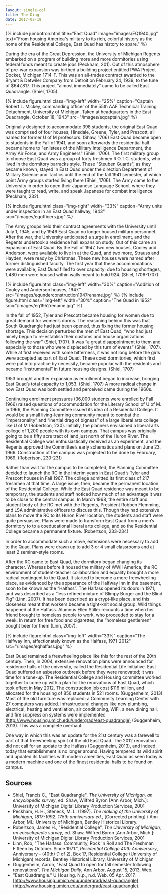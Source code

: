 ```yaml
---
layout: single-col
title: The Diag
date: 2017-02-19
---
```

{% include jumbotron.html
title="East Quad"
image="images/EQ1940.jpg"
text="From housing America's military to its rich, colorful history as the home of the Residential College, East Quad has history to spare."
%} 

During the era of the Great Depression, the University of Michigan Regents embarked on a program of building more and more dormitories using federal funds meant to create jobs (Peckham, 201). Out of this atmosphere of pre-war expansion was birthed a building project entitled PWA Project Docket, Michigan 1714-F. This was an all-trades contract awarded to the Bryant & Detwiler Company from Detroit on February 24, 1939, to the tune of $647,817. This project "almost immediately" came to be called East Quadrangle. (Shiel, 1705)

{% include figure.html class="img-left" width="25%" caption="Captain Robert L. Mickey, commanding officer of the 55th AAF Technical Training Detachment, University of Michigan. Taken at headquarters in the East Quadrangle, October 18, 1943" src="/images/eqcaptain.jpg" %}

Originally designed to accommodate 398 students, the original East Quad was comprised of four houses; Hinsdale, Greene, Tyler, and Prescott, all named for former U of M professors. (Shaw, 1706) East Quad became open to students in the Fall of 1941, and soon afterwards the residential hall became home to "enlistees of the Military Intelligence Department, the Army Air Force, and Army Engineers" (Shiel, 1706). The first military group to choose East Quad was a group of forty freshmen R.O.T.C. students, who lived in the dormitory barracks style. These "Steuben Guards", as they became known, stayed in East Quad under the direction Department of Military Science and Tactics until the end of the fall 1941 semester, at which point Army groups started living there (Shiel, 1706). The Army came to the University in order to open their Japanese Language School, where they were taught to read, write, and speak Japanese for combat intelligence (Peckham, 232). 

{% include figure.html class="img-right" width="33%" caption="Army units under inspection in an East Quad hallway, 1943" src="/images/eqofficers.jpg" %}

The Army groups held their contract agreements with the University until July 1, 1945, and by 1946 East Quad no longer housed military personnel. After the war, the University anticipated a surge in enrollment, and the Regents undertook a residence hall expansion study. Out of this came an expansion of East Quad. By the Fall of 1947, two new houses, Cooley and Anderson, were available to live in at the Quad, and two more, Strauss and Hayden, were ready by Christmas. These new houses were named after former distinguished faculty. The first year that these accommodations were available, East Quad filled to over capacity; due to housing shortages, 1,480 men were housed within walls meant to hold 924. (Shiel, 1706-1707)

{% include figure.html class="img-left" width="30%" caption="Addition of Cooley and Anderson houses, 1947." src="/images/equnderconstruction1947rename.jpg" %} 
{% include figure.html class="img-left" width="30%" caption="The Quad in 1952" src="/images/eq1952rename.jpg" %}

In the fall of 1952, Tyler and Prescott became housing for women due to great demand for women’s dorms. The reasoning behind this was that South Quadrangle had just been opened, thus fixing the former housing shortage. This decision perturbed the men of East Quad, “who had just nicely begun to re-establish their customs and house organizations following the war” (Shiel, 1707). It was “a great disappointment to them and especially to those who were displaced by this turn of events” (Shiel, 1707). While at first received with some bitterness, it was not long before the girls were accepted as part of East Quad. These coed dormitories, which first were put into practice by necessity, became popular with the residents and became “instrumental” in future housing designs. (Shiel, 1707) 

1953 brought another expansion as enrollment began to increase, bringing East Quad’s total capacity to 1,053. (Shiel, 1707) A more radical change in how East Quad was both settled and perceived came during the 1960s.

Continuing enrollment pressures (36,000 students were enrolled by Fall 1966) raised questions of accommodation for the Literary School of U of M. In 1966, the Planning Committee issued its idea of a Residential College. It would be a small living-learning community meant to combat the “impersonality” and “inertial drag of bigness” of a large liberal arts college like U of M (Robertson, 230). Initially, the planners envisioned a liberal arts college of 1,200 people with its own campus. That campus was originally going to be a fifty acre tract of land just north of the Huron River. The Residential College was enthusiastically received as an experiment, and the Regents approved the Committee’s early schematics and plans on June 23, 1966. Construction of the campus was projected to be done by February, 1969. (Robertson, 230-231)

Rather than wait for the campus to be completed, the Planning Committee decided to launch the RC in the interim years in East Quad’s Tyler and Prescott houses in Fall 1967. The college admitted its first class of 217 freshmen at that time. A large issue, then, became the permanent location of the Residential College. While the East Quad residence was meant to be temporary, the students and staff noticed how much of an advantage it was to be close to the central campus. In March 1968, the entire staff and student body of the RC met with the Regents, President Robben Flemming, and LSA administrative officers to discuss this. Though they had extensive plans to move the RC to its Huron River location, the students and staff were quite persuasive. Plans were made to transform East Quad from a men’s dormitory to to a coeducational liberal arts college, and so the Residential College became a permanent fixture. (Robertson, 233-234)

In order to accommodate such a move, extensions were necessary to add to the Quad. Plans were drawn up to add 3 or 4 small classrooms and at least 2 seminar-style rooms. 

After the RC came to East Quad, the dormitory began changing its character. Whereas before it housed the military of WWII America, the RC environment of student-teacher collaboration and equality brought a more radical contingent to the Quad. It started to become a more freewheeling place, as evidenced by the appearance of the Halfway Inn in the basement, soon to be known as the “Halfass”. The Halfass opened its doors in 1971, and was described as a “less refined mixture of Blimpy Burger and the Blind Pig” (Linn, 2007). It has been described as a crypt-like place, and this closeness meant that workers became a tight-knit social group. Wild things happened at the Halfass. Alumnus Ellen Stiller recounts a time when her friend brought to homeless people to work, who proceeded to stay for a week. In return for free food and cigarettes, the “homeless gentlemen” bought beer for them (Linn, 2007). 

{% include figure.html class="img-left" width="33%" caption="The Halfway Inn, affectionately known as the Halfass, 1971-2012" src="/images/eqhalfass.jpg" %}

East Quad remained a freewheeling place like this for the rest of the 20th century. Then, in 2004, extensive renovation plans were announced for residence halls of the university, called the Residential Life Initiative. East Quad suffered an asbestos outbreak before they were renovated; it was time for a tune-up. The Residential College and Housing committee worked together to come up with a plan for the renovations of East Quad, which took effect in May 2012. The construction job cost $116 million, and allocated for the housing of 856 students in 521 rooms. (Guggenheim, 2013) Most of the old furniture was replaced; a Community Learning Center with 27 computers was added. Infrastructural changes like new plumbing, electrical, heating and ventilation, air conditioning, WiFi, a new dining hall, and fire suppression systems were implemented [(http://www.housing.umich.edu/undergrad/east-quadrangle)](http://www.housing.umich.edu/undergrad/east-quadrangle) (Guggenheim, 2013). This was a complete overhaul. 

One way in which this was an update for the 21st century was a farewell to part of that  freewheeling spirit of the old East Quad. The 2012 renovation did not call for an update to the Halfass (Guggenheim, 2013), and indeed, today that establishment is no longer around. Having tempered its wild spirit and updated its facilities with modern amenities, East Quad as seen today is a modern machine and one of the finest residential halls to be found on campus.

     
## Sources

- Shiel, Francis C., "East Quadrangle", *The University of Michigan, an encyclopedic survey*, ed. Shaw, Wilfred Byron [Ann Arbor, Mich.]: University of Michigan Digital Library Production Services, 2001
- Peckham, H. H., Steneck, M. L. (1997). *The making of the University of Michigan, 1817-1992. 175th anniversary ed.*, [Corrected printing] / Ann Arbor, MI.: University of Michigan, Bentley Historical Library.
- Robertson, James H., "Residential College", *The University of Michigan, an encyclopedic survey*, ed. Shaw, Wilfred Byron [Ann Arbor, Mich.]: University of Michigan Digital Library Production Services, 2001
- Linn, Rob, "The Halfass: Community, Rock 'n Roll and The Freshman Fifteen by October. Since 1971.", *Residential College 40th Anniversary*, Anniversary - (40th) (1 of 2), Box 17, Residential College (University of Michigan) records, Bentley Historical Library, University of Michigan
- Guggenheim, Aaron, "East Quad to open for fall semester following renovations". *The Michigan Daily*, Ann Arbor, August 15, 2013, Web.
- "East Quadrangle." U Housing. N.p., n.d. Web. 05 Apr. 2017. [http://www.housing.umich.edu/undergrad/east-quadrangle](http://www.housing.umich.edu/undergrad/east-quadrangle).

     
